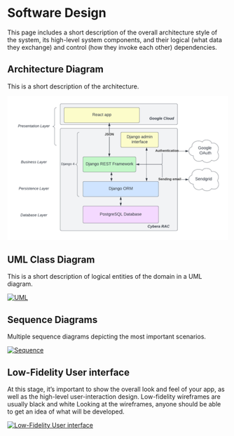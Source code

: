 # Software Design

This page includes a short description of the overall architecture style of the system, its high-level system components, and their logical (what data they exchange) and control (how they invoke each other) dependencies.

## Architecture Diagram

This is a short description of the architecture.

[![Architecture](https://raw.githubusercontent.com/UAlberta-CMPUT401/example-documentation/master/docs/images/architecture.png)](https://raw.githubusercontent.com/UAlberta-CMPUT401/example-documentation/master/docs/images/architecture.png)

## UML Class Diagram

This is a short description of logical entities of the domain in a UML diagram.

[![UML](https://raw.githubusercontent.com/UAlberta-CMPUT401/example-documentation/master/docs/images/UML.png)](https://raw.githubusercontent.com/UAlberta-CMPUT401/example-documentation/master/docs/images/UML.png)

## Sequence Diagrams

Multiple sequence diagrams depicting the most important scenarios.

[![Sequence](https://raw.githubusercontent.com/UAlberta-CMPUT401/example-documentation/master/docs/images/sequence.png)](https://raw.githubusercontent.com/UAlberta-CMPUT401/example-documentation/master/docs/files/sequence.pdf)

## Low-Fidelity User interface

At this stage, it’s important to show the overall look and feel of your app, as well as the high-level user-interaction design. Low-fidelity wireframes are usually black and white  Looking at the wireframes, anyone should be able to get an idea of what will be developed. 

[![Low-Fidelity User interface](https://raw.githubusercontent.com/firasalchalabi/example-documentation/ui-wireframes/docs/images/ui_wireframes.png)](https://raw.githubusercontent.com/firasalchalabi/example-documentation/ui-wireframes/docs/images/ui_wireframes.png)
